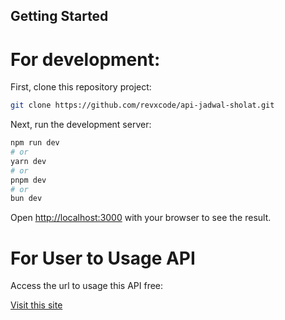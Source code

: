 ## Getting Started

# For development:

First, clone this repository project:

```bash
git clone https://github.com/revxcode/api-jadwal-sholat.git
```

Next, run the development server:

```bash
npm run dev
# or
yarn dev
# or
pnpm dev
# or
bun dev
```

Open [http://localhost:3000](http://localhost:3000) with your browser to see the result.


# For User to Usage API

Access the url to usage this API free:

[Visit this site](https://api-jadwal-sholat-seven.vercel.app)